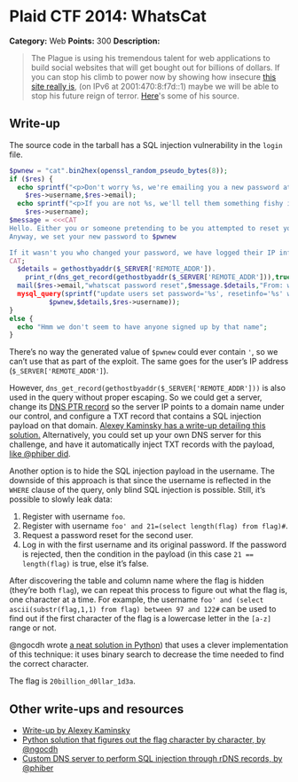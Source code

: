 # Plaid CTF 2014: WhatsCat

**Category:** Web
**Points:** 300
**Description:**

> The Plague is using his tremendous talent for web applications to build social websites that will get bought out for billions of dollars. If you can stop his climb to power now by showing how insecure [this site really is](http://54.196.116.77/), (on IPv6 at 2001:470:8:f7d::1) maybe we will be able to stop his future reign of terror. [Here](whatscat-59b6f6c9b192457fa3e7d2253c8b24c9.tar.bz2)'s some of his source.

## Write-up

The source code in the tarball has a SQL injection vulnerability in the `login` file.

```php
$pwnew = "cat".bin2hex(openssl_random_pseudo_bytes(8));
if ($res) {
  echo sprintf("<p>Don't worry %s, we're emailing you a new password at %s</p>",
    $res->username,$res->email);
  echo sprintf("<p>If you are not %s, we'll tell them something fishy is going on!</p>",
    $res->username);
$message = <<<CAT
Hello. Either you or someone pretending to be you attempted to reset your password.
Anyway, we set your new password to $pwnew

If it wasn't you who changed your password, we have logged their IP information as follows:
CAT;
  $details = gethostbyaddr($_SERVER['REMOTE_ADDR']).
    print_r(dns_get_record(gethostbyaddr($_SERVER['REMOTE_ADDR'])),true);
  mail($res->email,"whatscat password reset",$message.$details,"From: whatscat@whatscat.cat\r\n");
  mysql_query(sprintf("update users set password='%s', resetinfo='%s' where username='%s'",
          $pwnew,$details,$res->username));
}
else {
  echo "Hmm we don't seem to have anyone signed up by that name";
}
```

There’s no way the generated value of `$pwnew` could ever contain `'`, so we can’t use that as part of the exploit. The same goes for the user’s IP address (`$_SERVER['REMOTE_ADDR']`).

However, `dns_get_record(gethostbyaddr($_SERVER['REMOTE_ADDR']))` is also used in the query without proper escaping. So we could get a server, change its [DNS PTR record](http://en.wikipedia.org/wiki/Reverse_DNS_lookup) so the server IP points to a domain name under our control, and configure a TXT record that contains a SQL injection payload on that domain. [Alexey Kaminsky has a write-up detailing this solution.](http://akaminsky.net/plaidctf-quals-2014-web-300-whatscat/) Alternatively, you could set up your own DNS server for this challenge, and have it automatically inject TXT records with the payload, [like @phiber did](https://gist.github.com/anonymous/ea292c8dc60a2d8fba50).

Another option is to hide the SQL injection payload in the username. The downside of this approach is that since the username is reflected in the `WHERE` clause of the query, only blind SQL injection is possible. Still, it’s possible to slowly leak data:

1. Register with username `foo`.
2. Register with username `foo' and 21=(select length(flag) from flag)#`.
3. Request a password reset for the second user.
4. Log in with the first username and its original password. If the password is rejected, then the condition in the payload (in this case `21 == length(flag)` is true, else it’s false.

After discovering the table and column name where the flag is hidden (they’re both `flag`), we can repeat this process to figure out what the flag is, one character at a time. For example, the username `foo' and (select ascii(substr(flag,1,1) from flag) between 97 and 122#` can be used to find out if the first character of the flag is a lowercase letter in the `[a-z]` range or not.

@ngocdh wrote [a neat solution in Python](https://gist.github.com/anonymous/f4e884a234ba5d3c9d37)) that uses a clever implementation of this technique: it uses binary search to decrease the time needed to find the correct character.

The flag is `20billion_d0llar_1d3a`.

## Other write-ups and resources

* [Write-up by Alexey Kaminsky](http://akaminsky.net/plaidctf-quals-2014-web-300-whatscat/)
* [Python solution that figures out the flag character by character, by @ngocdh](https://gist.github.com/anonymous/f4e884a234ba5d3c9d37)
* [Custom DNS server to perform SQL injection through rDNS records, by @phiber](https://gist.github.com/anonymous/ea292c8dc60a2d8fba50)

